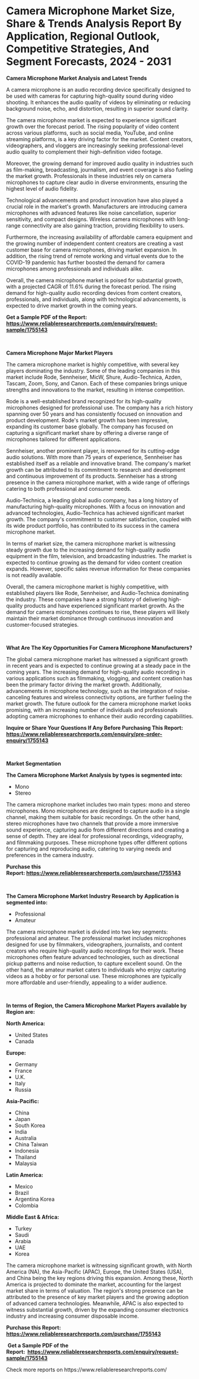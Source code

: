<p><h1>Camera Microphone Market Size, Share & Trends Analysis Report By Application, Regional Outlook, Competitive Strategies, And Segment Forecasts, 2024 - 2031</h1></p><p><strong>Camera Microphone Market Analysis and Latest Trends</strong></p>
<p><p>A camera microphone is an audio recording device specifically designed to be used with cameras for capturing high-quality sound during video shooting. It enhances the audio quality of videos by eliminating or reducing background noise, echo, and distortion, resulting in superior sound clarity.</p><p>The camera microphone market is expected to experience significant growth over the forecast period. The rising popularity of video content across various platforms, such as social media, YouTube, and online streaming platforms, is a key driving factor for the market. Content creators, videographers, and vloggers are increasingly seeking professional-level audio quality to complement their high-definition video footage.</p><p>Moreover, the growing demand for improved audio quality in industries such as film-making, broadcasting, journalism, and event coverage is also fueling the market growth. Professionals in these industries rely on camera microphones to capture clear audio in diverse environments, ensuring the highest level of audio fidelity.</p><p>Technological advancements and product innovation have also played a crucial role in the market's growth. Manufacturers are introducing camera microphones with advanced features like noise cancellation, superior sensitivity, and compact designs. Wireless camera microphones with long-range connectivity are also gaining traction, providing flexibility to users.</p><p>Furthermore, the increasing availability of affordable camera equipment and the growing number of independent content creators are creating a vast customer base for camera microphones, driving market expansion. In addition, the rising trend of remote working and virtual events due to the COVID-19 pandemic has further boosted the demand for camera microphones among professionals and individuals alike.</p><p>Overall, the camera microphone market is poised for substantial growth, with a projected CAGR of 11.6% during the forecast period. The rising demand for high-quality audio recording devices from content creators, professionals, and individuals, along with technological advancements, is expected to drive market growth in the coming years.</p></p>
<p><strong>Get a Sample PDF of the Report:&nbsp; <a href="https://www.reliableresearchreports.com/enquiry/request-sample/1755143">https://www.reliableresearchreports.com/enquiry/request-sample/1755143</a></strong></p>
<p>&nbsp;</p>
<p><strong>Camera Microphone Major Market Players</strong></p>
<p><p>The camera microphone market is highly competitive, with several key players dominating the industry. Some of the leading companies in this market include Rode, Sennheiser, MicW, Shure, Audio-Technica, Azden, Tascam, Zoom, Sony, and Canon. Each of these companies brings unique strengths and innovations to the market, resulting in intense competition.</p><p>Rode is a well-established brand recognized for its high-quality microphones designed for professional use. The company has a rich history spanning over 50 years and has consistently focused on innovation and product development. Rode's market growth has been impressive, expanding its customer base globally. The company has focused on capturing a significant market share by offering a diverse range of microphones tailored for different applications.</p><p>Sennheiser, another prominent player, is renowned for its cutting-edge audio solutions. With more than 75 years of experience, Sennheiser has established itself as a reliable and innovative brand. The company's market growth can be attributed to its commitment to research and development and continuous improvement of its products. Sennheiser has a strong presence in the camera microphone market, with a wide range of offerings catering to both professional and consumer needs.</p><p>Audio-Technica, a leading global audio company, has a long history of manufacturing high-quality microphones. With a focus on innovation and advanced technologies, Audio-Technica has achieved significant market growth. The company's commitment to customer satisfaction, coupled with its wide product portfolio, has contributed to its success in the camera microphone market.</p><p>In terms of market size, the camera microphone market is witnessing steady growth due to the increasing demand for high-quality audio equipment in the film, television, and broadcasting industries. The market is expected to continue growing as the demand for video content creation expands. However, specific sales revenue information for these companies is not readily available.</p><p>Overall, the camera microphone market is highly competitive, with established players like Rode, Sennheiser, and Audio-Technica dominating the industry. These companies have a strong history of delivering high-quality products and have experienced significant market growth. As the demand for camera microphones continues to rise, these players will likely maintain their market dominance through continuous innovation and customer-focused strategies.</p></p>
<p>&nbsp;</p>
<p><strong>What Are The Key Opportunities For Camera Microphone Manufacturers?</strong></p>
<p><p>The global camera microphone market has witnessed a significant growth in recent years and is expected to continue growing at a steady pace in the coming years. The increasing demand for high-quality audio recording in various applications such as filmmaking, vlogging, and content creation has been the primary factor driving the market growth. Additionally, advancements in microphone technology, such as the integration of noise-canceling features and wireless connectivity options, are further fueling the market growth. The future outlook for the camera microphone market looks promising, with an increasing number of individuals and professionals adopting camera microphones to enhance their audio recording capabilities.</p></p>
<p><strong>Inquire or Share Your Questions If Any Before Purchasing This Report: <a href="https://www.reliableresearchreports.com/enquiry/pre-order-enquiry/1755143">https://www.reliableresearchreports.com/enquiry/pre-order-enquiry/1755143</a></strong></p>
<p>&nbsp;</p>
<p><strong>Market Segmentation</strong></p>
<p><strong>The Camera Microphone Market Analysis by types is segmented into:</strong></p>
<p><ul><li>Mono</li><li>Stereo</li></ul></p>
<p><p>The camera microphone market includes two main types: mono and stereo microphones. Mono microphones are designed to capture audio in a single channel, making them suitable for basic recordings. On the other hand, stereo microphones have two channels that provide a more immersive sound experience, capturing audio from different directions and creating a sense of depth. They are ideal for professional recordings, videography, and filmmaking purposes. These microphone types offer different options for capturing and reproducing audio, catering to varying needs and preferences in the camera industry.</p></p>
<p><strong>Purchase this Report:&nbsp;<a href="https://www.reliableresearchreports.com/purchase/1755143">https://www.reliableresearchreports.com/purchase/1755143</a></strong></p>
<p>&nbsp;</p>
<p><strong>The Camera Microphone Market Industry Research by Application is segmented into:</strong></p>
<p><ul><li>Professional</li><li>Amateur</li></ul></p>
<p><p>The camera microphone market is divided into two key segments: professional and amateur. The professional market includes microphones designed for use by filmmakers, videographers, journalists, and content creators who require high-quality audio recordings for their work. These microphones often feature advanced technologies, such as directional pickup patterns and noise reduction, to capture excellent sound. On the other hand, the amateur market caters to individuals who enjoy capturing videos as a hobby or for personal use. These microphones are typically more affordable and user-friendly, appealing to a wider audience.</p></p>
<p>&nbsp;</p>
<p><strong>In terms of Region, the Camera Microphone Market Players available by Region are:</strong></p>
<p>
    <p> <strong> North America: </strong>
        <ul>
            <li>United States</li>
            <li>Canada</li>
        </ul>
        </p> 
    <p> <strong> Europe: </strong>
        <ul>
            <li>Germany</li>
            <li>France</li>
            <li>U.K.</li>
            <li>Italy</li>
            <li>Russia</li>
        </ul>
        </p> 
    <p> <strong> Asia-Pacific: </strong>
        <ul>
            <li>China</li>
            <li>Japan</li>
            <li>South Korea</li>
            <li>India</li>
            <li>Australia</li>
            <li>China Taiwan</li>
            <li>Indonesia</li>
            <li>Thailand</li>
            <li>Malaysia</li>
        </ul>
        </p> 
    <p> <strong> Latin America: </strong>
        <ul>
            <li>Mexico</li>
            <li>Brazil</li>
            <li>Argentina Korea</li>
            <li>Colombia</li>
        </ul>
        </p> 
    <p> <strong> Middle East & Africa: </strong>
        <ul>
            <li>Turkey</li>
            <li>Saudi</li>
            <li>Arabia</li>
            <li>UAE</li>
            <li>Korea</li>
        </ul>
    </p>
    </p>
<p><p>The camera microphone market is witnessing significant growth, with North America (NA), the Asia-Pacific (APAC), Europe, the United States (USA), and China being the key regions driving this expansion. Among these, North America is projected to dominate the market, accounting for the largest market share in terms of valuation. The region's strong presence can be attributed to the presence of key market players and the growing adoption of advanced camera technologies. Meanwhile, APAC is also expected to witness substantial growth, driven by the expanding consumer electronics industry and increasing consumer disposable income.</p></p>
<p><strong>Purchase this Report: <a href="https://www.reliableresearchreports.com/purchase/1755143">https://www.reliableresearchreports.com/purchase/1755143</a></strong></p>
<p>&nbsp;<strong>Get a Sample PDF of the Report:&nbsp;&nbsp;<a href="https://www.reliableresearchreports.com/enquiry/request-sample/1755143">https://www.reliableresearchreports.com/enquiry/request-sample/1755143</a></strong></p>
<p><strong></strong></p>
<p>Check more reports on https://www.reliableresearchreports.com/</p>